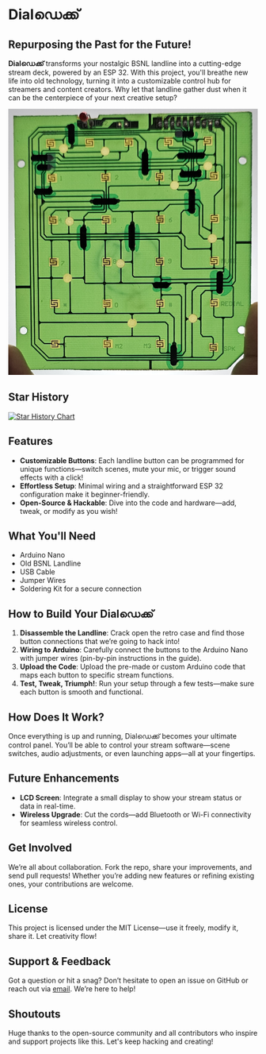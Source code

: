 
# **Dialഡെക്ക്**  
## Repurposing the Past for the Future!  

**Dialഡെക്ക്** transforms your nostalgic BSNL landline into a cutting-edge stream deck, powered by an ESP 32. With this project, you'll breathe new life into old technology, turning it into a customizable control hub for streamers and content creators. Why let that landline gather dust when it can be the centerpiece of your next creative setup?

![DialDeck](landlinePcb.jpg)

## Star History

[![Star History Chart](https://api.star-history.com/svg?repos=Rishi-k-s/DialDeck&type=Date)](https://www.star-history.com/#Rishi-k-s/DialDeck&Date)

## **Features**

- **Customizable Buttons**: Each landline button can be programmed for unique functions—switch scenes, mute your mic, or trigger sound effects with a click!  
- **Effortless Setup**: Minimal wiring and a straightforward ESP 32 configuration make it beginner-friendly.  
- **Open-Source & Hackable**: Dive into the code and hardware—add, tweak, or modify as you wish!  

## **What You'll Need**

- Arduino Nano  
- Old BSNL Landline  
- USB Cable  
- Jumper Wires  
- Soldering Kit for a secure connection

## **How to Build Your Dialഡെക്ക്**

1. **Disassemble the Landline**: Crack open the retro case and find those button connections that we’re going to hack into!  
2. **Wiring to Arduino**: Carefully connect the buttons to the Arduino Nano with jumper wires (pin-by-pin instructions in the guide).  
3. **Upload the Code**: Upload the pre-made or custom Arduino code that maps each button to specific stream functions.  
4. **Test, Tweak, Triumph!**: Run your setup through a few tests—make sure each button is smooth and functional.

## **How Does It Work?**

Once everything is up and running, Dialഡെക്ക് becomes your ultimate control panel. You’ll be able to control your stream software—scene switches, audio adjustments, or even launching apps—all at your fingertips.

## **Future Enhancements**

<!-- - **LED Feedback**: Add visual feedback for active buttons with custom LED indicators.   -->
- **LCD Screen**: Integrate a small display to show your stream status or data in real-time.  
- **Wireless Upgrade**: Cut the cords—add Bluetooth or Wi-Fi connectivity for seamless wireless control.  
<!-- - **Custom Housing**: Design and 3D print a slick new enclosure to make your setup look as professional as it is functional. -->

## **Get Involved**

We’re all about collaboration. Fork the repo, share your improvements, and send pull requests! Whether you’re adding new features or refining existing ones, your contributions are welcome.

## **License**

This project is licensed under the MIT License—use it freely, modify it, share it. Let creativity flow!

## **Support & Feedback**

Got a question or hit a snag? Don’t hesitate to open an issue on GitHub or reach out via [email](mailto:rishikrishna.sr@gmail.com). We’re here to help!



## **Shoutouts**

Huge thanks to the open-source community and all contributors who inspire and support projects like this. Let's keep hacking and creating!
